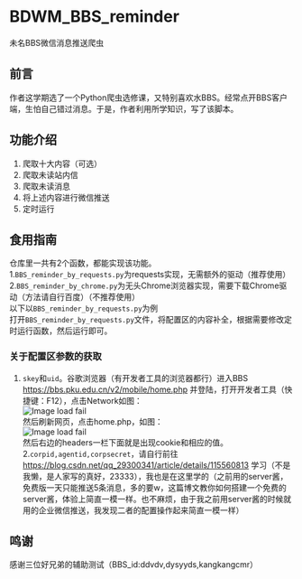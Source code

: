 # BDWM_BBS_reminder  
未名BBS微信消息推送爬虫  
## 前言  
作者这学期选了一个Python爬虫选修课，又特别喜欢水BBS。经常点开BBS客户端，生怕自己错过消息。于是，作者利用所学知识，写了该脚本。  
## 功能介绍  
1. 爬取十大内容（可选）  
2. 爬取未读站内信  
3. 爬取未读消息  
4. 将上述内容进行微信推送  
5. 定时运行  
## 食用指南  
仓库里一共有2个函数，都能实现该功能。  
1.```BBS_reminder_by_requests.py```为requests实现，无需额外的驱动（推荐使用）  
2.```BBS_reminder_by_chrome.py```为无头Chrome浏览器实现，需要下载Chrome驱动（方法请自行百度）（不推荐使用）  
以下以```BBS_reminder_by_requests.py```为例  
打开```BBS_reminder_by_requests.py```文件，将配置区的内容补全，根据需要修改定时运行函数，然后运行即可。  
### 关于配置区参数的获取  
1. ```skey```和```uid```。谷歌浏览器（有开发者工具的浏览器都行）进入BBS https://bbs.pku.edu.cn/v2/mobile/home.php 并登陆，打开开发者工具（快捷键：F12），点击Network如图：  
![Image load fail](https://bbs.pku.edu.cn/attach/.thumbnail/eb/90/eb902c4ef5e6a5d5.jpg)  
然后刷新网页，点击home.php，如图：  
![Image load fail](https://bbs.pku.edu.cn/attach/.thumbnail/8f/8b/8f8b5c0c57d7c4ed.jpg)  
然后右边的headers一栏下面就是出现cookie和相应的值。  
2.```corpid,agentid,corpsecret```，请自行前往 https://blog.csdn.net/qq_29300341/article/details/115560813 学习（不是我懒，是人家写的真好，23333），我也是在这里学的（之前用的server酱，免费版一天只能推送5条消息，多的要w，这篇博文教你如何搭建一个免费的server酱，体验上简直一模一样。也不麻烦，由于我之前用server酱的时候就用的企业微信推送，我发现二者的配置操作起来简直一模一样）  
## 鸣谢  
感谢三位好兄弟的辅助测试（BBS_id:ddvdv,dysyyds,kangkangcmr）  
